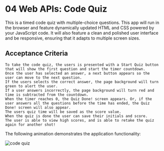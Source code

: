 
# 04 Web APIs: Code Quiz

 This is a timed code quiz with multiple-choice questions. This app will run in the browser and feature dynamically updated HTML and CSS powered by your JavaScript code. 
 It will also feature a clean and polished user interface and be responsive, ensuring that it adapts to multiple screen sizes.


## Acceptance Criteria

```
To take the code quiz, the users is presented with a Start Quiz button that will show the first question and start the timer countdown.
Once the user has selected an answer, a next button appears so the user can move to the next question.
If the users selects the correct answer, the page background will turn green to alert the user. 
If a user answers incorrectly, the page background will turn red and time is subtracted from the countdown.
When the timer reaches 0, the Quiz Done! screen appears. Or, if the user answers all the questions before the time has ended, the Quiz Done! screen will also appear.
The users quiz time will be saved as the score value.
When the quiz is done the user can save their initials and score.
The user is able to view high scores, and is able to retake the quiz again for another shot!
```

The following animation demonstrates the application functionality:


![code quiz](./Assets.correctAnswer_screenshot)



